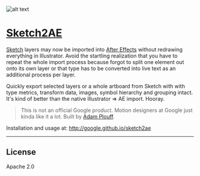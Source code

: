 ![alt text][logo]

[logo]: https://github.com/google/sketch2ae/blob/gh-pages/img/Sketch2AE_logo.png "Sketch2AE logo"
# [Sketch2AE][5ae3a8a1]
[Sketch][66b609ab] layers may now be imported into [After Effects][56a59ddd] without redrawing everything in Illustrator. Avoid the startling realization that you have to repeat the whole import process because forgot to split one element out onto its own layer or that type has to be converted into live text as an additional process per layer.

  [5ae3a8a1]: http://google.github.io/sketch2ae "Sketch2AE"

Quickly export selected layers or a whole artboard from Sketch with with type metrics, transform data, images, symbol hierarchy and grouping intact. It's kind of better than the native Illustrator => AE import. Hooray.

> This is not an official Google product. Motion designers at Google just kinda like it a lot. Built by [Adam Plouff][8638464d].

  [8638464d]: http://www.battleaxe.co/ "Battle Axe"
  [66b609ab]: https://www.sketchapp.com/ "Sketch App"
  [56a59ddd]: http://www.adobe.com/products/aftereffects.html "After Effects"

Installation and usage at: http://google.github.io/sketch2ae



---
## License
Apache 2.0
